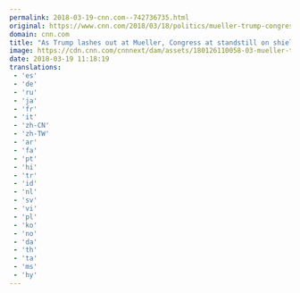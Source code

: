 ```yaml
---
permalink: 2018-03-19-cnn.com--742736735.html
original: https://www.cnn.com/2018/03/18/politics/mueller-trump-congress/index.html
domain: cnn.com
title: "As Trump lashes out at Mueller, Congress at standstill on shielding special counsel"
image: https://cdn.cnn.com/cnnnext/dam/assets/180126110058-03-mueller-trump-split-super-tease.jpg
date: 2018-03-19 11:18:19
translations: 
 - 'es'
 - 'de'
 - 'ru'
 - 'ja'
 - 'fr'
 - 'it'
 - 'zh-CN'
 - 'zh-TW'
 - 'ar'
 - 'fa'
 - 'pt'
 - 'hi'
 - 'tr'
 - 'id'
 - 'nl'
 - 'sv'
 - 'vi'
 - 'pl'
 - 'ko'
 - 'no'
 - 'da'
 - 'th'
 - 'ta'
 - 'ms'
 - 'hy'
---
```


